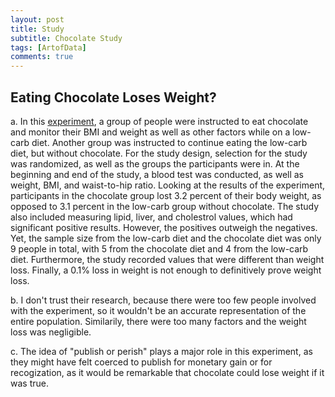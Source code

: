 ```yaml
---
layout: post
title: Study
subtitle: Chocolate Study
tags: [ArtofData]
comments: true
---
```


## Eating Chocolate Loses Weight?

a. In this [experiment](http://melaniestefan.net/Bohannon.pdf), a group of people were instructed to eat chocolate and monitor their BMI and weight as well as other factors while on a low-carb diet.  Another group was instructed to continue eating the low-carb diet, but without chocolate. For the study design, selection for the study was randomized, as well as the groups the participants were in. At the beginning and end of the study, a blood test was conducted, as well as weight, BMI, and waist-to-hip ratio. Looking at the results of the experiment, participants in the chocolate group lost 3.2 percent of their body weight, as opposed to 3.1 percent in the low-carb group without chocolate. The study also included measuring lipid, liver, and cholestrol values, which had significant positive results. However, the positives outweigh the negatives. Yet, the sample size from the low-carb diet and the chocolate diet was only 9 people in total, with 5 from the chocolate diet and 4 from the low-carb diet. Furthermore, the study recorded values that were different than weight loss. Finally, a 0.1% loss in weight is not enough to definitively prove weight loss. 


b. I don't trust their research, because there were too few people involved with the experiment, so it wouldn't be an accurate representation of the entire population. Similarily, there were too many factors and the weight loss was negligible.  

c. The idea of "publish or perish" plays a major role in this experiment, as they might have felt coerced to publish for monetary gain or for recogization, as it would be remarkable that chocolate could lose weight if it was true. 

